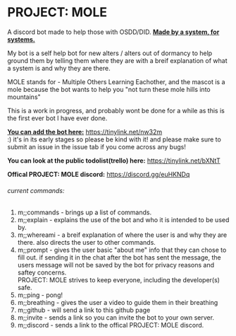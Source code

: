 # PROJECT: MOLE
A discord bot made to help those with OSDD/DID. <b><u>Made by a system, for systems.</u></b>

My bot is a self help bot for new alters / alters out of dormancy to help ground them by telling them where they are with a breif explanation of what a system is and why they are there. 

MOLE stands for - Multiple Others Learning Eachother, and the mascot is a mole because the bot wants to help you "not turn these mole hills into mountains" 

This is a work in progress, and probably wont be done for a while as this is the first ever bot I have ever done. 

<b><u>You can add the bot here:</b></u> https://tinylink.net/nw32m <br> :) it's in its early stages so please be kind with it! 
and please make sure to submit an issue in the issue tab if you come across any bugs!

<B>You can look at the public todolist(trello) here:</b> https://tinylink.net/bXNtT

<b>Offical PROJECT: MOLE discord:</b> https://discord.gg/euHKNDq

###### current commands:
<ol>
<li>m;;commands - brings up a list of commands.</li>
<li>m;;explain - explains the use of the bot and who it is intended to be used by. </li>
<li>m;;whereami - a breif explanation of where the user is and why they are there. also directs the user to other commands.</li>
  <li>m;;prompt - gives the user basic "about me" info that they can chose to fill out. if sending it in the chat after the bot has sent the message, the users message will not be saved by the bot for privacy reasons and saftey concerns. <br> PROJECT: MOLE strives to keep everyone, including the developer(s) safe. </li>
<li>m;;ping - pong!</li>
  <li>m;;breathing - gives the user a video to guide them in their breathing</li>
  <li>m;;github - will send a link to this github page</li>
  <li>m;;invite - sends a link so you can invite the bot to your own server.</li>
<li>m;;discord - sends a link to the offical PROJECT: MOLE discord.</li>



</ol>
